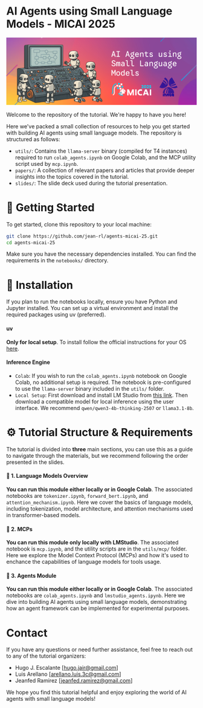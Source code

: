 # AI Agents using Small Language Models - MICAI 2025

![tutorial-banner](./slides/tutorial_banner.png)

Welcome to the repository of the tutorial. We're happy to have you here!

Here we've packed a small collection of resources to help you get started with building AI agents using small language models. The repository is structured as follows:

- `utils/`: Contains the `llama-server` binary (compiled for T4 instances) required to run `colab_agents.ipynb` on Google Colab, and the MCP utility script used by `mcp.ipynb`.
- `papers/`: A collection of relevant papers and articles that provide deeper insights into the topics covered in the tutorial.
- `slides/`: The slide deck used during the tutorial presentation.

# 🚀 Getting Started

To get started, clone this repository to your local machine:

```bash
git clone https://github.com/jean-rl/agents-micai-25.git
cd agents-micai-25
```

Make sure you have the necessary dependencies installed. You can find the requirements in the `notebooks/` directory.

# 🐍 Installation

If you plan to run the notebooks locally, ensure you have Python and Jupyter installed. You can set up a virtual environment and install the required packages using uv (preferred).

#### uv 

**Only for local setup**. To install follow the official instructions for your OS [here](https://docs.astral.sh/uv/getting-started/installation/).

#### Inference Engine

- `Colab`: If you wish to run the `colab_agents.ipynb` notebook on Google Colab, no additional setup is required. The notebook is pre-configured to use the `llama-server` binary included in the `utils/` folder.
- `Local Setup`: First download and install LM Studio from [this link](https://lmstudio.ai/). Then download a compatible model for local inference using the user interface. We recommend `qwen/qwen3-4b-thinking-2507` or `llama3.1-8b`.

# ⚙️ Tutorial Structure & Requirements

The tutorial is divided into **three** main sections, you can use this as a guide to navigate through the materials, but we recommend following the order presented in the slides.

#### 🧪 1. Language Models Overview

**You can run this module either locally or in Google Colab**. The associated notebooks are `tokenizer.ipynb`, `forward_bert.ipynb`, and `attention_mechanism.ipynb`. Here we cover the basics of language models, including tokenization, model architecture, and attention mechanisms used in transformer-based models.

#### 🧩 2. MCPs

**You can run this module only locally with LMStudio**. The associated notebook is `mcp.ipynb`, and the utility scripts are in the `utils/mcp/` folder. Here we explore the Model Context Protocol (MCPs) and how it's used to enchance the capabilities of language models for tools usage.

#### 🧠 3. Agents Module

**You can run this module either locally or in Google Colab**. The associated notebooks are `colab_agents.ipynb` and `lmstudio_agents.ipynb`. Here we dive into building AI agents using small language models, demonstrating how an agent framework can be implemented for experimental purposes.

# Contact

If you have any questions or need further assistance, feel free to reach out to any of the tutorial organizers:

- Hugo J. Escalante [hugo.jair@gmail.com]
- Luis Arellano [arellano.luis.3c@gmail.com]
- Jeanfed Ramirez [jeanfed.ramirez@gmail.com]

We hope you find this tutorial helpful and enjoy exploring the world of AI agents with small language models!